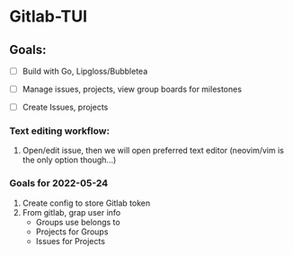 # Gitlab-TUI

## Goals:

 - [ ] Build with Go, Lipgloss/Bubbletea
 - [ ] Manage issues, projects, view group boards for milestones
 - [ ] Create Issues, projects
 

### Text editing workflow:

1. Open/edit issue, then we will open preferred text editor (neovim/vim is the only option though...)

### Goals for 2022-05-24

1. Create config to store Gitlab token
1. From gitlab, grap user info
    - Groups use belongs to
    - Projects for Groups 
    - Issues for Projects
